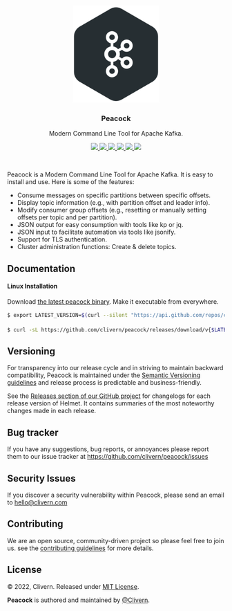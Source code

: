 <p align="center">
    <img src="/static/logo.svg?v=0.2.0" width="200" />
    <h3 align="center">Peacock</h3>
    <p align="center">Modern Command Line Tool for Apache Kafka.</p>
    <p align="center">
        <a href="https://github.com/clivern/peacock/actions/workflows/cli.yml">
            <img src="https://github.com/clivern/peacock/actions/workflows/cli.yml/badge.svg">
        </a>
        <a href="https://github.com/Clivern/Peacock/actions/workflows/release.yml">
            <img src="https://github.com/Clivern/Peacock/actions/workflows/release.yml/badge.svg">
        </a>
        <a href="https://github.com/clivern/peacock/releases">
            <img src="https://img.shields.io/badge/Version-0.2.0-blue.svg">
        </a>
        <a href="https://goreportcard.com/report/github.com/clivern/peacock">
            <img src="https://goreportcard.com/badge/github.com/clivern/peacock?v=0.2.0">
        </a>
        <a href="https://godoc.org/github.com/clivern/peacock">
            <img src="https://godoc.org/github.com/clivern/peacock?status.svg">
        </a>
        <a href="https://github.com/clivern/peacock/blob/master/LICENSE">
            <img src="https://img.shields.io/badge/LICENSE-MIT-blue.svg">
        </a>
    </p>
</p>
<br/>

Peacock is a Modern Command Line Tool for Apache Kafka. It is easy to install and use. Here is some of the features:

- Consume messages on specific partitions between specific offsets.
- Display topic information (e.g., with partition offset and leader info).
- Modify consumer group offsets (e.g., resetting or manually setting offsets per topic and per partition).
- JSON output for easy consumption with tools like kp or jq.
- JSON input to facilitate automation via tools like jsonify.
- Support for TLS authentication.
- Cluster administration functions: Create & delete topics.

## Documentation

#### Linux Installation

Download [the latest peacock binary](https://github.com/clivern/peacock/releases). Make it executable from everywhere.

```zsh
$ export LATEST_VERSION=$(curl --silent "https://api.github.com/repos/clivern/peacock/releases/latest" | jq '.tag_name' | sed -E 's/.*"([^"]+)".*/\1/' | tr -d v)

$ curl -sL https://github.com/clivern/peacock/releases/download/v{$LATEST_VERSION}/peacock_{$LATEST_VERSION}_Linux_x86_64.tar.gz | tar xz
```


## Versioning

For transparency into our release cycle and in striving to maintain backward compatibility, Peacock is maintained under the [Semantic Versioning guidelines](https://semver.org/) and release process is predictable and business-friendly.

See the [Releases section of our GitHub project](https://github.com/clivern/peacock/releases) for changelogs for each release version of Helmet. It contains summaries of the most noteworthy changes made in each release.

## Bug tracker

If you have any suggestions, bug reports, or annoyances please report them to our issue tracker at https://github.com/clivern/peacock/issues

## Security Issues

If you discover a security vulnerability within Peacock, please send an email to [hello@clivern.com](mailto:hello@clivern.com)

## Contributing

We are an open source, community-driven project so please feel free to join us. see the [contributing guidelines](CONTRIBUTING.md) for more details.

## License

© 2022, Clivern. Released under [MIT License](https://opensource.org/licenses/mit-license.php).

**Peacock** is authored and maintained by [@Clivern](http://github.com/clivern).
